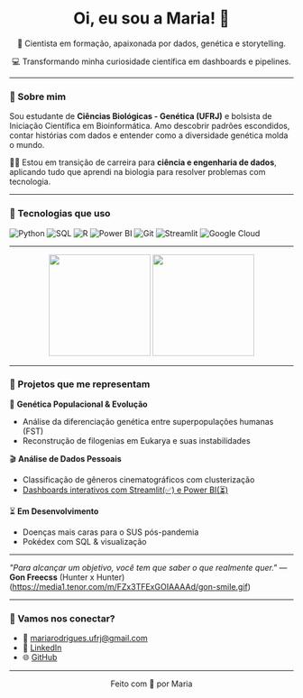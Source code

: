<h1 align="center">Oi, eu sou a Maria! 🌼</h1>

<p align="center">
  🧬 Cientista em formação, apaixonada por dados, genética e storytelling.  
</p>

<p align="center">
  💻 Transformando minha curiosidade científica em dashboards e pipelines.  
</p>  

---
### 💁 Sobre mim

Sou estudante de **Ciências Biológicas - Genética (UFRJ)** e bolsista de Iniciação Científica em Bioinformática. Amo descobrir padrões escondidos, contar histórias com dados e entender como a diversidade genética molda o mundo. 

👩‍💻 Estou em transição de carreira para **ciência e engenharia de dados**, aplicando tudo que aprendi na biologia para resolver problemas com tecnologia.

---

### 🧰 Tecnologias que uso

![Python](https://img.shields.io/badge/Python-3776AB?style=flat&logo=python&logoColor=white)
![SQL](https://img.shields.io/badge/SQL-003B57?style=flat&logo=mysql&logoColor=white)
![R](https://img.shields.io/badge/R-276DC3?style=flat&logo=r&logoColor=white)
![Power BI](https://img.shields.io/badge/PowerBI-F2C811?style=flat&logo=powerbi&logoColor=black)
![Git](https://img.shields.io/badge/Git-F05032?style=flat&logo=git&logoColor=white)
![Streamlit](https://img.shields.io/badge/Streamlit-FF4B4B?style=flat&logo=streamlit&logoColor=white)
![Google Cloud](https://img.shields.io/badge/GCP-4285F4?style=flat&logo=googlecloud&logoColor=white)

---
<p align="center">
  <img height="180em" src="https://github-readme-stats.vercel.app/api?username=mulinco&show_icons=true&theme=tokyonight" />
  <img height="180em" src="https://github-readme-stats.vercel.app/api/top-langs/?username=mulinco&layout=compact&theme=tokyonight"/>
</p>

---

### 🌱 Projetos que me representam

🔬 **Genética Populacional & Evolução**
- Análise da diferenciação genética entre superpopulações humanas (FST)
- Reconstrução de filogenias em Eukarya e suas instabilidades

🎬 **Análise de Dados Pessoais**
- Classificação de gêneros cinematográficos com clusterização
- [Dashboards interativos com Streamlit(✅) e Power BI(⏳)](https://github.com/mulinco/analysis-genre-netflix)

⏳ **Em Desenvolvimento**
- Doenças mais caras para o SUS pós-pandemia
- Pokédex com SQL & visualização

---

<i>"Para alcançar um objetivo, você tem que saber o que realmente quer."</i> — <b>Gon Freecss</b> (Hunter x Hunter) (https://media1.tenor.com/m/FZx3TFExGOIAAAAd/gon-smile.gif)

---

### 🤝 Vamos nos conectar?

- 💌 [mariarodrigues.ufrj@gmail.com](mailto:mariarodrigues.ufrj@gmail.com)
- 💼 [LinkedIn](https://www.linkedin.com/in/mariaclararodrigues3113)
- 🌐 [GitHub](https://github.com/mulinco)

---

<p align="center">
  Feito com 💜 por Maria
</p>
